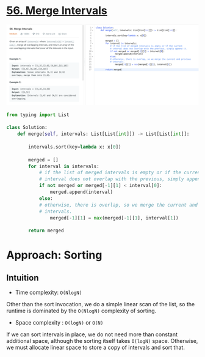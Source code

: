 # [56. Merge Intervals](https://leetcode.com/problems/merge-intervals/)

![56. Merge Intervals](img/merge-intervals.png)

```python
from typing import List

class Solution:
    def merge(self, intervals: List[List[int]]) -> List[List[int]]:

        intervals.sort(key=lambda x: x[0])

        merged = []
        for interval in intervals:
            # if the list of merged intervals is empty or if the current
            # interval does not overlap with the previous, simply append it.
            if not merged or merged[-1][1] < interval[0]:
                merged.append(interval)
            else:
            # otherwise, there is overlap, so we merge the current and previous
            # intervals.
                merged[-1][1] = max(merged[-1][1], interval[1])

        return merged
```

# Approach: Sorting

## Intuition

* Time complexity: `O(NlogN)`

Other than the sort invocation, we do a simple linear scan of the list, so the runtime is dominated by the `O(NlogN)` complexity of sorting.

* Space complexity : `O(logN)` or `O(N)`

If we can sort intervals in place, we do not need more than constant additional space, although the sorting itself takes `O(logN)` space. Otherwise, we must allocate linear space to store a copy of intervals and sort that.
